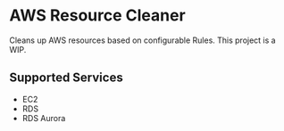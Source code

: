 # AWS Resource Cleaner

Cleans up AWS resources based on configurable Rules. This project is a WIP.

## Supported Services

* EC2
* RDS
* RDS Aurora